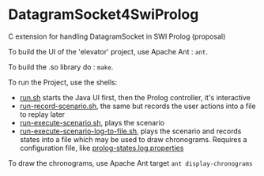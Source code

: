 # DatagramSocket4SwiProlog
C extension for handling DatagramSocket in SWI Prolog (proposal)

To build the UI of the 'elevator' project, use Apache Ant : `ant`.

To build the .so library do : `make`.

To run the Project, use the shells:
* [run.sh](run.sh) starts the Java UI first, then the Prolog controller, it's interactive
* [run-record-scenario.sh](run-record-scenario.sh), the same but records the user actions into a file to replay later
* [run-execute-scenario.sh](run-execute-scenario.sh), plays the scenario
* [run-execute-scenario-log-to-file.sh](run-execute-scenario-log-to-file.sh), plays the scenario and records states into a file which may be used to draw chronograms. Requires a configuration file, like [prolog-states.log.properties](prolog-states.log.properties)

To draw the chronograms, use Apache Ant target `ant display-chronograms`
